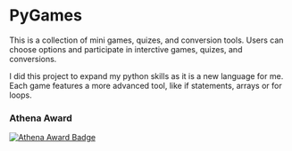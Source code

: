 # PyGames
This is a collection of mini games, quizes, and conversion tools. 
Users can choose options and participate in interctive games, quizes, and conversions. 

I did this project to expand my python skills as it is a new language for me. Each game features a more advanced tool, like if statements, arrays or for loops. 

### Athena Award
[![Athena Award Badge](https://img.shields.io/endpoint?url=https%3A%2F%2Faward.athena.hackclub.com%2Fapi%2Fbadge)](https://award.athena.hackclub.com?utm_source=readme) 
